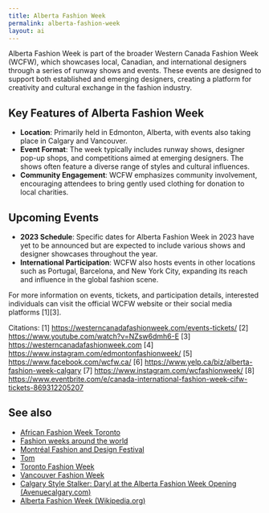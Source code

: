```yaml
---
title: Alberta Fashion Week
permalink: alberta-fashion-week
layout: ai
---
```


Alberta Fashion Week is part of the broader Western Canada Fashion Week (WCFW), which showcases local, Canadian, and international designers through a series of runway shows and events. These events are designed to support both established and emerging designers, creating a platform for creativity and cultural exchange in the fashion industry.

## Key Features of Alberta Fashion Week

- **Location**: Primarily held in Edmonton, Alberta, with events also taking place in Calgary and Vancouver.
- **Event Format**: The week typically includes runway shows, designer pop-up shops, and competitions aimed at emerging designers. The shows often feature a diverse range of styles and cultural influences.
- **Community Engagement**: WCFW emphasizes community involvement, encouraging attendees to bring gently used clothing for donation to local charities.

## Upcoming Events

- **2023 Schedule**: Specific dates for Alberta Fashion Week in 2023 have yet to be announced but are expected to include various shows and designer showcases throughout the year.
- **International Participation**: WCFW also hosts events in other locations such as Portugal, Barcelona, and New York City, expanding its reach and influence in the global fashion scene.

For more information on events, tickets, and participation details, interested individuals can visit the official WCFW website or their social media platforms [1][3].

Citations:
[1] https://westerncanadafashionweek.com/events-tickets/
[2] https://www.youtube.com/watch?v=NZsw6dmh6-E
[3] https://westerncanadafashionweek.com
[4] https://www.instagram.com/edmontonfashionweek/
[5] https://www.facebook.com/wcfw.ca/
[6] https://www.yelp.ca/biz/alberta-fashion-week-calgary
[7] https://www.instagram.com/wcfashionweek/
[8] https://www.eventbrite.com/e/canada-international-fashion-week-cifw-tickets-869312205207

## See also

+ [African Fashion Week Toronto](african-fashion-week-toronto)
+ [Fashion weeks around the world](fashion-weeks-around-the-world)
+ [Montréal Fashion and Design Festival](montreal-fashion-and-design-festival)
+ [Tom](tom)
+ [Toronto Fashion Week](toronto-fashion-week)
+ [Vancouver Fashion Week](vancouver-fashion-week)
+ [Calgary Style Stalker: Daryl at the Alberta Fashion Week Opening (Avenuecalgary.com)](http://www.avenuecalgary.com/June-2011/Calgary-Style-Stalker-Daryl-at-the-Alberta-Fashion-Week-Opening/)
+ [Alberta Fashion Week (Wikipedia.org)](https://en.wikipedia.org/wiki/Alberta_Fashion_Week)
